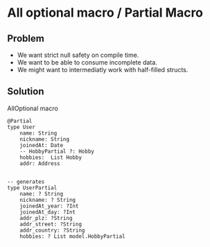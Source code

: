 # All optional macro / Partial Macro

## Problem

- We want strict null safety on compile time.
- We want to be able to consume incomplete data.
- We might want to intermediatly work with half-filled structs.

## Solution

AllOptional macro

    @Partial
    type User
        name: String
        nickname: String
        joinedAt: Date
        -- HobbyPartial ?: Hobby
        hobbies:  List Hobby
        addr: Address


    -- generates
    type UserPartial
        name: ? String
        nickname: ? String
        joinedAt_year: ?Int
        joinedAt_day: ?Int
        addr_plz: ?String
        addr_street: ?String
        addr_country: ?String
        hobbies: ? List model.HobbyPartial
